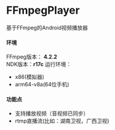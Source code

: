 # FFmpegPlayer
基于FFmpeg的Android视频播放器

#### 环境
FFmpeg版本： **4.2.2**    
NDK版本：**r17c** 
运行环境：
* x86(模拟器)
* arm64-v8a(64位手机)
#### 功能点
* 支持播放视频（音视频已同步）
* rtmp直播流(比如：湖南卫视，广西卫视)
